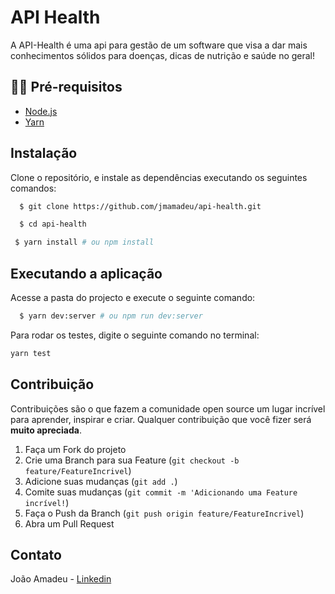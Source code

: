 # API Health

 <p>A API-Health é uma api para gestão de um software que visa a dar mais conhecimentos sólidos para doenças, dicas de nutrição e saúde no geral!</p>

## ✋🏻 Pré-requisitos

- [Node.js](https://nodejs.org/en/)
- [Yarn](https://yarnpkg.com/pt-BR/docs/install)

## Instalação

Clone o repositório, e instale as dependências executando os seguintes comandos:

```sh
  $ git clone https://github.com/jmamadeu/api-health.git
```

```sh
  $ cd api-health
```

```sh
 $ yarn install # ou npm install
```

## Executando a aplicação

Acesse a pasta do projecto e execute o seguinte comando:

```sh
  $ yarn dev:server # ou npm run dev:server
```

Para rodar os testes, digite o seguinte comando no terminal:

```sh
yarn test
```

## Contribuição

Contribuições são o que fazem a comunidade open source um lugar incrível para aprender, inspirar e criar. Qualquer contribuição que você fizer será **muito apreciada**.

1. Faça um Fork do projeto
2. Crie uma Branch para sua Feature (`git checkout -b feature/FeatureIncrivel`)
3. Adicione suas mudanças (`git add .`)
4. Comite suas mudanças (`git commit -m 'Adicionando uma Feature incrível!`)
5. Faça o Push da Branch (`git push origin feature/FeatureIncrivel`)
6. Abra um Pull Request

<!-- LICENSE -->

## Contato

João Amadeu - [Linkedin](https://www.linkedin.com/in/jo%C3%A3o-amadeu-8812291a5/)
